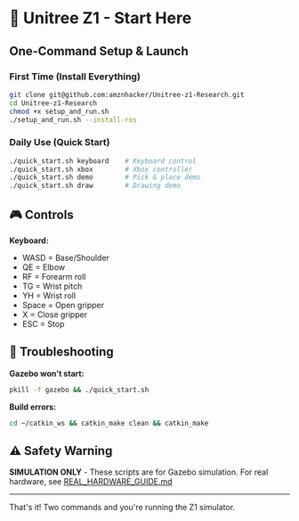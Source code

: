 # 🚀 Unitree Z1 - Start Here

## One-Command Setup & Launch

### First Time (Install Everything)
```bash
git clone git@github.com:amznhacker/Unitree-z1-Research.git
cd Unitree-z1-Research
chmod +x setup_and_run.sh
./setup_and_run.sh --install-ros
```

### Daily Use (Quick Start)
```bash
./quick_start.sh keyboard    # Keyboard control
./quick_start.sh xbox        # Xbox controller
./quick_start.sh demo        # Pick & place demo
./quick_start.sh draw        # Drawing demo
```

## 🎮 Controls

**Keyboard:**
- WASD = Base/Shoulder
- QE = Elbow
- RF = Forearm roll
- TG = Wrist pitch
- YH = Wrist roll
- Space = Open gripper
- X = Close gripper
- ESC = Stop

## 🔧 Troubleshooting

**Gazebo won't start:**
```bash
pkill -f gazebo && ./quick_start.sh
```

**Build errors:**
```bash
cd ~/catkin_ws && catkin_make clean && catkin_make
```

## ⚠️ Safety Warning

**SIMULATION ONLY** - These scripts are for Gazebo simulation.
For real hardware, see [REAL_HARDWARE_GUIDE.md](REAL_HARDWARE_GUIDE.md)

---

That's it! Two commands and you're running the Z1 simulator.